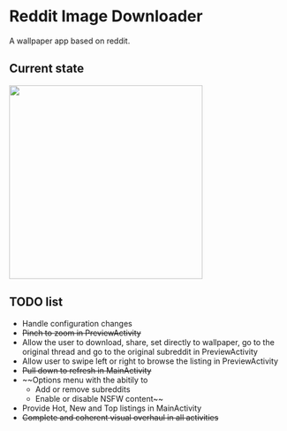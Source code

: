 # Reddit Image Downloader

A wallpaper app based on reddit.

## Current state

<img src="/screenshots/mobizen_20170902_015030.gif" width="350">

## TODO list

 - Handle configuration changes
 - ~~Pinch to zoom in PreviewActivity~~
 - Allow the user to download, share, set directly to wallpaper, go to the original thread and go to the original subreddit in PreviewActivity
 - Allow user to swipe left or right to browse the listing in PreviewActivity
 - ~~Pull down to refresh in MainActivity~~
 - ~~Options menu with the abitily to
    - Add or remove subreddits
    - Enable or disable NSFW content~~
 - Provide Hot, New and Top listings in MainActivity
 - ~~Complete and coherent visual overhaul in all activities~~
 

